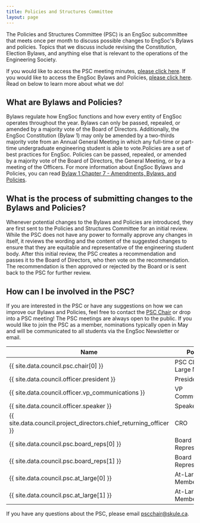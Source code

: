 ```yaml
---
title: Policies and Structures Committee
layout: page
---
```


The Policies and Structures Committee (PSC) is an EngSoc subcommittee that meets once per month to discuss possible changes to EngSoc's Bylaws and policies. Topics that we discuss include revising the Constitution, Election Bylaws, and anything else that is relevant to the operations of the Engineering Society.

If you would like to access the PSC meeting minutes, [please click here](https://drive.google.com/drive/u/1/folders/1A2tghRaPWWPHn7Mukl-At_jkkTbpUTu5). If you would like to access the EngSoc Bylaws and Policies, [please click here](https://skule.ca/governing_documents). Read on below to learn more about what we do!

## What are Bylaws and Policies?

Bylaws regulate how EngSoc functions and how every entity of EngSoc operates throughout the year. Bylaws can only be passed, repealed, or amended by a majority vote of the Board of Directors. Additionally, the EngSoc Constitution (Bylaw 1) may only be amended by a two-thirds majority vote from an Annual General Meeting in which any full-time or part-time undergraduate engineering student is able to vote.Policies are a set of best practices for EngSoc. Policies can be passed, repealed, or amended by a majority vote of the Board of Directors, the General Meeting, or by a meeting of the Officers. For more information about EngSoc Bylaws and Policies, you can read [Bylaw 1 Chapter 7 - Amendments, Bylaws, and Policies](https://github.com/skule/bylaws/blob/master/Bylaw%201.pdf).

## What is the process of submitting changes to the Bylaws and Policies?

Whenever potential changes to the Bylaws and Policies are introduced, they are first sent to the Policies and Structures Committee for an initial review. While the PSC does not have any power to formally approve any changes in itself, it reviews the wording and the content of the suggested changes to ensure that they are equitable and representative of the engineering student body. After this initial review, the PSC creates a recommendation and passes it to the Board of Directors, who then vote on the recommendation. The recommendation is then approved or rejected by the Board or is sent back to the PSC for further review. 

## How can I be involved in the PSC?

If you are interested in the PSC or have any suggestions on how we can improve our Bylaws and Policies, feel free to contact the [PSC Chair](mailto:pscchair@skule.ca) or drop into a PSC meeting! The PSC meetings are always open to the public. If you would like to join the PSC as a member, nominations typically open in May and will be communicated to all students via the EngSoc Newsletter or email. 

| Name                            | Position                |
|---------------------------------|-------------------------|
| {{ site.data.council.psc.chair[0] }}        | PSC Chair/At-Large Member |
| {{ site.data.council.officer.president }}  | President               |
| {{ site.data.council.officer.vp_communications }} | VP Communications       |
| {{ site.data.council.officer.speaker }} | Speaker                 |
| {{ site.data.council.project_directors.chief_returning_officer }}             | CRO                     |
| {{ site.data.council.psc.board_reps[0] }}   | Board Representative    |
| {{ site.data.council.psc.board_reps[1] }}   | Board Representative    |
| {{ site.data.council.psc.at_large[0] }}      | At-Large Member         |
| {{ site.data.council.psc.at_large[1] }}      | At-Large Member         |

If you have any questions about the PSC, please email [pscchair@skule.ca](mailto:pscchair@skule.ca).